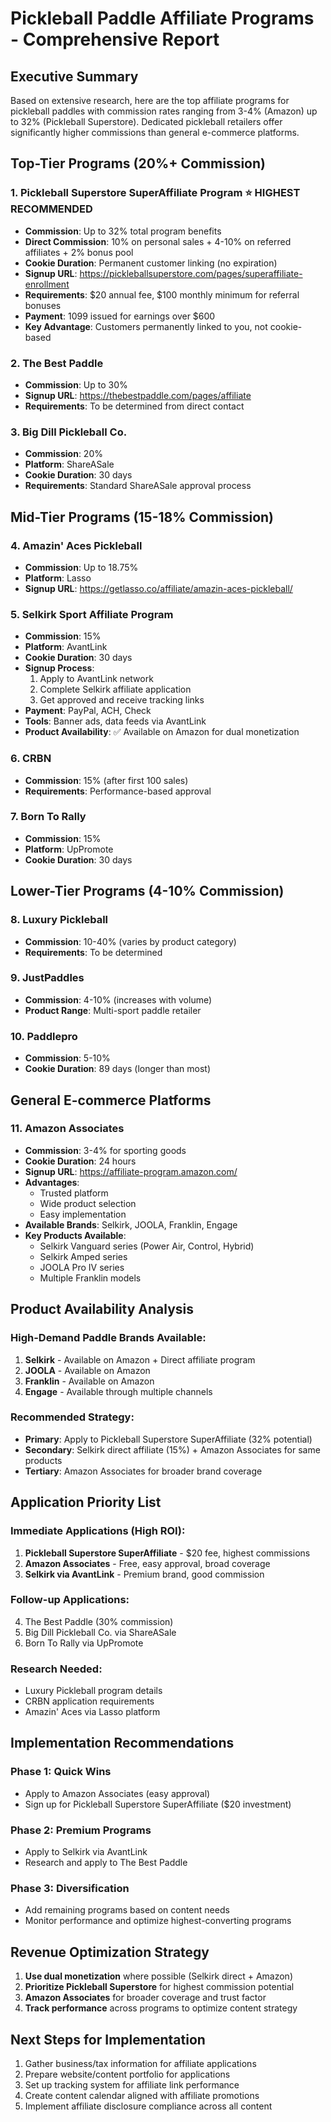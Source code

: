 # Pickleball Paddle Affiliate Programs - Comprehensive Report

## Executive Summary

Based on extensive research, here are the top affiliate programs for pickleball paddles with commission rates ranging from 3-4% (Amazon) up to 32% (Pickleball Superstore). Dedicated pickleball retailers offer significantly higher commissions than general e-commerce platforms.

## Top-Tier Programs (20%+ Commission)

### 1. Pickleball Superstore SuperAffiliate Program ⭐ **HIGHEST RECOMMENDED**
- **Commission**: Up to 32% total program benefits
- **Direct Commission**: 10% on personal sales + 4-10% on referred affiliates + 2% bonus pool
- **Cookie Duration**: Permanent customer linking (no expiration)
- **Signup URL**: https://pickleballsuperstore.com/pages/superaffiliate-enrollment
- **Requirements**: $20 annual fee, $100 monthly minimum for referral bonuses
- **Payment**: 1099 issued for earnings over $600
- **Key Advantage**: Customers permanently linked to you, not cookie-based

### 2. The Best Paddle
- **Commission**: Up to 30%
- **Signup URL**: https://thebestpaddle.com/pages/affiliate
- **Requirements**: To be determined from direct contact

### 3. Big Dill Pickleball Co.
- **Commission**: 20%
- **Platform**: ShareASale
- **Cookie Duration**: 30 days
- **Requirements**: Standard ShareASale approval process

## Mid-Tier Programs (15-18% Commission)

### 4. Amazin' Aces Pickleball
- **Commission**: Up to 18.75%
- **Platform**: Lasso
- **Signup URL**: https://getlasso.co/affiliate/amazin-aces-pickleball/

### 5. Selkirk Sport Affiliate Program
- **Commission**: 15%
- **Platform**: AvantLink
- **Cookie Duration**: 30 days
- **Signup Process**: 
  1. Apply to AvantLink network
  2. Complete Selkirk affiliate application
  3. Get approved and receive tracking links
- **Payment**: PayPal, ACH, Check
- **Tools**: Banner ads, data feeds via AvantLink
- **Product Availability**: ✅ Available on Amazon for dual monetization

### 6. CRBN
- **Commission**: 15% (after first 100 sales)
- **Requirements**: Performance-based approval

### 7. Born To Rally
- **Commission**: 15%
- **Platform**: UpPromote
- **Cookie Duration**: 30 days

## Lower-Tier Programs (4-10% Commission)

### 8. Luxury Pickleball
- **Commission**: 10-40% (varies by product category)
- **Requirements**: To be determined

### 9. JustPaddles
- **Commission**: 4-10% (increases with volume)
- **Product Range**: Multi-sport paddle retailer

### 10. Paddlepro
- **Commission**: 5-10%
- **Cookie Duration**: 89 days (longer than most)

## General E-commerce Platforms

### 11. Amazon Associates
- **Commission**: 3-4% for sporting goods
- **Cookie Duration**: 24 hours
- **Signup URL**: https://affiliate-program.amazon.com/
- **Advantages**: 
  - Trusted platform
  - Wide product selection
  - Easy implementation
- **Available Brands**: Selkirk, JOOLA, Franklin, Engage
- **Key Products Available**:
  - Selkirk Vanguard series (Power Air, Control, Hybrid)
  - Selkirk Amped series
  - JOOLA Pro IV series
  - Multiple Franklin models

## Product Availability Analysis

### High-Demand Paddle Brands Available:
1. **Selkirk** - Available on Amazon + Direct affiliate program
2. **JOOLA** - Available on Amazon
3. **Franklin** - Available on Amazon  
4. **Engage** - Available through multiple channels

### Recommended Strategy:
- **Primary**: Apply to Pickleball Superstore SuperAffiliate (32% potential)
- **Secondary**: Selkirk direct affiliate (15%) + Amazon Associates for same products
- **Tertiary**: Amazon Associates for broader brand coverage

## Application Priority List

### Immediate Applications (High ROI):
1. **Pickleball Superstore SuperAffiliate** - $20 fee, highest commissions
2. **Amazon Associates** - Free, easy approval, broad coverage
3. **Selkirk via AvantLink** - Premium brand, good commission

### Follow-up Applications:
4. The Best Paddle (30% commission)
5. Big Dill Pickleball Co. via ShareASale
6. Born To Rally via UpPromote

### Research Needed:
- Luxury Pickleball program details
- CRBN application requirements
- Amazin' Aces via Lasso platform

## Implementation Recommendations

### Phase 1: Quick Wins
- Apply to Amazon Associates (easy approval)
- Sign up for Pickleball Superstore SuperAffiliate ($20 investment)

### Phase 2: Premium Programs  
- Apply to Selkirk via AvantLink
- Research and apply to The Best Paddle

### Phase 3: Diversification
- Add remaining programs based on content needs
- Monitor performance and optimize highest-converting programs

## Revenue Optimization Strategy

1. **Use dual monetization** where possible (Selkirk direct + Amazon)
2. **Prioritize Pickleball Superstore** for highest commission potential
3. **Amazon Associates** for broader coverage and trust factor
4. **Track performance** across programs to optimize content strategy

## Next Steps for Implementation

1. Gather business/tax information for affiliate applications
2. Prepare website/content portfolio for applications
3. Set up tracking system for affiliate link performance
4. Create content calendar aligned with affiliate promotions
5. Implement affiliate disclosure compliance across all content